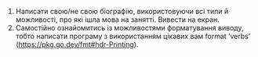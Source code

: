 1. Написати свою/не свою біографію, використовуючи всі типи й можливості, про які ішла мова на занятті. Вивести на екран. 
2. Самостійно ознайомитись із можливостями форматування виводу, тобто написати програму з використанням цікавих вам format ‘verbs’ (https://pkg.go.dev/fmt#hdr-Printing).  